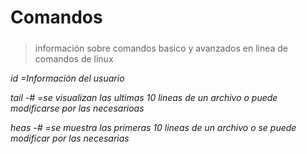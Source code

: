 # Comandos <h5>

> información sobre comandos basico y avanzados en linea de comandos de linux

_id =Información del usuario_

_tail -# =se visualizan las ultimas 10 lineas de un archivo o puede modificarse por las necesarioas_

_heas -# =se muestra las primeras 10 lineas de un archivo o se puede modificar por las necesarias_
